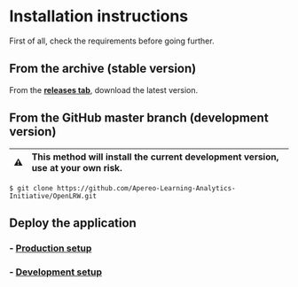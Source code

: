 # Installation instructions
First of all, check the requirements before going further.

## From the archive (stable version)
From the [**releases tab**](https://github.com/Apereo-Learning-Analytics-Initiative/OpenLRW/releases), download the latest version.

## From the GitHub master branch (development version)

| :warning:   | This method will install the current development version, use at your own risk. |
|:----:|:----|


```
$ git clone https://github.com/Apereo-Learning-Analytics-Initiative/OpenLRW.git 
```

## Deploy the application
### - [Production setup](production.md)
### - [Development setup](https://github.com/Apereo-Learning-Analytics-Initiative/OpenLRW/tree/master/docs/developer/maven.md)
